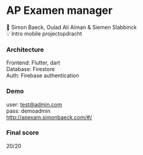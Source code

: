 # AP Examen manager
:memo: Simon Baeck, Oulad Ali Aïman & Siemen Slabbinck<br>
:bulb: Intro mobile projectopdracht

### Architecture
Frontend: Flutter, dart<br>
Database: Firestore<br>
Auth: Firebase authentication<br>

### Demo
user: test@admin.com<br>
pass: demoadmin<br>
http://apexam.simonbaeck.com/#/

### Final score
20/20

